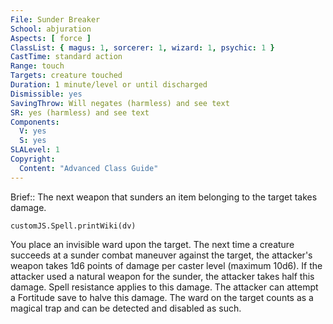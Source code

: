 ```yaml
---
File: Sunder Breaker
School: abjuration
Aspects: [ force ]
ClassList: { magus: 1, sorcerer: 1, wizard: 1, psychic: 1 }
CastTime: standard action
Range: touch
Targets: creature touched
Duration: 1 minute/level or until discharged
Dismissible: yes
SavingThrow: Will negates (harmless) and see text
SR: yes (harmless) and see text
Components:
  V: yes
  S: yes
SLALevel: 1
Copyright:
  Content: "Advanced Class Guide"
---
```

Brief:: The next weapon that sunders an item belonging to the target takes damage.

```dataviewjs
customJS.Spell.printWiki(dv)
```

You place an invisible ward upon the target. The next time a creature succeeds at a sunder combat maneuver against the target, the attacker's weapon takes 1d6 points of damage per caster level (maximum 10d6). If the attacker used a natural weapon for the sunder, the attacker takes half this damage. Spell resistance applies to this damage. The attacker can attempt a Fortitude save to halve this damage.  The ward on the target counts as a magical trap and can be detected and disabled as such.

